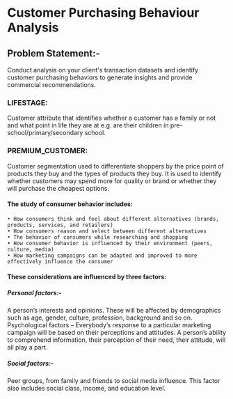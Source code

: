 # Customer Purchasing Behaviour Analysis
## Problem Statement:-
Conduct analysis on your client's transaction datasets and identify customer purchasing behaviors to generate insights and provide commercial recommendations.

### LIFESTAGE: 
Customer attribute that identifies whether a customer has a family or not and what point in life they are at e.g. are their children in pre-school/primary/secondary school.

### PREMIUM_CUSTOMER: 
Customer segmentation used to differentiate shoppers by the price point of products they buy and the types of products they buy. It is used to identify whether customers may spend more for quality or brand or whether they will purchase the cheapest options.

#### The study of consumer behavior includes:
    • How consumers think and feel about different alternatives (brands, products, services, and retailers)
    • How consumers reason and select between different alternatives
    • The behavior of consumers while researching and shopping
    • How consumer behavior is influenced by their environment (peers, culture, media)
    • How marketing campaigns can be adapted and improved to more effectively influence the consumer
#### These considerations are influenced by three factors:
##### Personal factors:- 
A person’s interests and opinions. These will be affected by demographics such as age, gender, culture, profession, background and so on.
Psychological factors – Everybody’s response to a particular marketing campaign will be based on their perceptions and attitudes. A person’s ability to comprehend information, their perception of their need, their attitude, will all play a part.
##### Social factors:-  
Peer groups, from family and friends to social media influence. This factor also includes social class, income, and education level.
